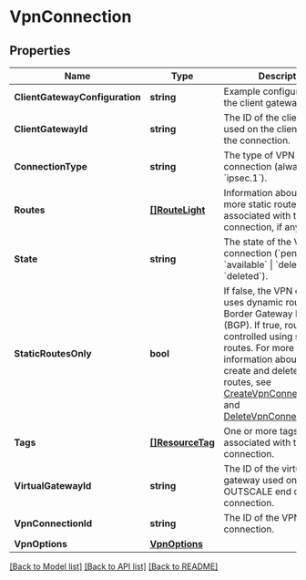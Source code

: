 # VpnConnection

## Properties

Name | Type | Description | Notes
------------ | ------------- | ------------- | -------------
**ClientGatewayConfiguration** | **string** | Example configuration for the client gateway. | [optional] 
**ClientGatewayId** | **string** | The ID of the client gateway used on the client end of the connection. | [optional] 
**ConnectionType** | **string** | The type of VPN connection (always &#x60;ipsec.1&#x60;). | [optional] 
**Routes** | [**[]RouteLight**](RouteLight.md) | Information about one or more static routes associated with the VPN connection, if any. | [optional] 
**State** | **string** | The state of the VPN connection (&#x60;pending&#x60; \\| &#x60;available&#x60; \\| &#x60;deleting&#x60; \\| &#x60;deleted&#x60;). | [optional] 
**StaticRoutesOnly** | **bool** | If false, the VPN connection uses dynamic routing with Border Gateway Protocol (BGP). If true, routing is controlled using static routes. For more information about how to create and delete static routes, see [CreateVpnConnectionRoute](#createvpnconnectionroute) and [DeleteVpnConnectionRoute](#deletevpnconnectionroute). | [optional] 
**Tags** | [**[]ResourceTag**](ResourceTag.md) | One or more tags associated with the VPN connection. | [optional] 
**VirtualGatewayId** | **string** | The ID of the virtual gateway used on the OUTSCALE end of the connection. | [optional] 
**VpnConnectionId** | **string** | The ID of the VPN connection. | [optional] 
**VpnOptions** | [**VpnOptions**](VpnOptions.md) |  | [optional] 

[[Back to Model list]](../README.md#documentation-for-models) [[Back to API list]](../README.md#documentation-for-api-endpoints) [[Back to README]](../README.md)


